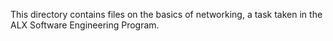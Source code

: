 This directory contains files on the basics of networking, a task taken in the ALX Software Engineering Program.
